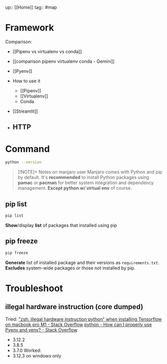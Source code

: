 up:: [[Home]]
tag:: #map 

# Framework
Comparison:
- [[Pipenv vs virtualenv vs conda]]
- [[comparison pipenv virtualenv conda - Gemini]]

- [[Pyenv]]
- How to use it
	- [[Pipenv]]
	- [[Virtualenv]]
	- Conda
- [[Streamlit]]
- HTTP
	- 
# Command
```sh
python --version
```

> [!NOTE]+ Notes on manjaro user
> Manjaro comes with Python and pip by default. It's **recommended** to install Python packages using **pamac** or **pacman** for better system integration and dependency management. **Except python w/ virtual env** of course.


## pip list
```sh
pip list
```
**Show**/display **list** of packages that installed using pip

## pip freeze
```sh
pip freeze
```
**Generate** list of installed package and their versions as `requirements.txt`. **Excludes** system-wide packages or those not installed by pip.




# Troubleshoot
## illegal hardware instruction (core dumped)
Tried:
["zsh: illegal hardware instruction python" when installing Tensorflow on macbook pro M1 - Stack Overflow](https://stackoverflow.com/questions/65383338/zsh-illegal-hardware-instruction-python-when-installing-tensorflow-on-macbook)
[python - How can I properly use Pyenv and venv? - Stack Overflow](https://stackoverflow.com/questions/52731543/how-can-i-properly-use-pyenv-and-venv)
- 3.12.2
- 3.8.5
- 3.7.0
Worked:
- 3.12.3 on windows only